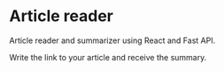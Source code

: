# Article reader 

Article reader and summarizer using React and Fast API.

Write the link to your article and receive the summary. 
